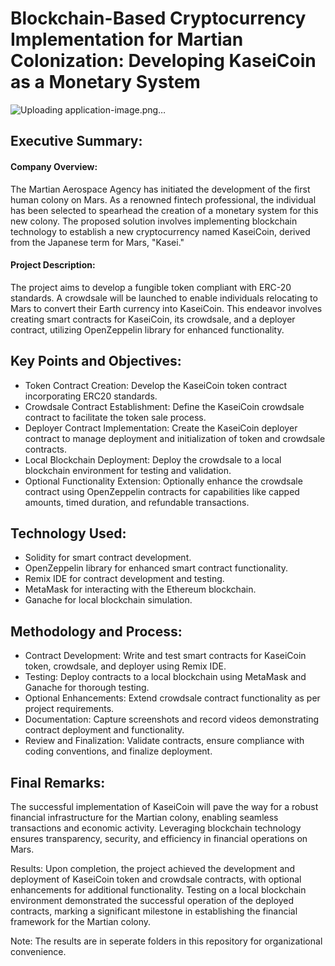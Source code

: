 # Blockchain-Based Cryptocurrency Implementation for Martian Colonization: Developing KaseiCoin as a Monetary System
![Uploading application-image.png…]()

## Executive Summary:
#### Company Overview:
The Martian Aerospace Agency has initiated the development of the first human colony on Mars. As a renowned fintech professional, the individual has been selected to spearhead the creation of a monetary system for this new colony. The proposed solution involves implementing blockchain technology to establish a new cryptocurrency named KaseiCoin, derived from the Japanese term for Mars, "Kasei."

#### Project Description:
The project aims to develop a fungible token compliant with ERC-20 standards. A crowdsale will be launched to enable individuals relocating to Mars to convert their Earth currency into KaseiCoin. This endeavor involves creating smart contracts for KaseiCoin, its crowdsale, and a deployer contract, utilizing OpenZeppelin library for enhanced functionality.

## Key Points and Objectives:
- Token Contract Creation: Develop the KaseiCoin token contract incorporating ERC20 standards.
- Crowdsale Contract Establishment: Define the KaseiCoin crowdsale contract to facilitate the token sale process.
- Deployer Contract Implementation: Create the KaseiCoin deployer contract to manage deployment and initialization of token and crowdsale contracts.
- Local Blockchain Deployment: Deploy the crowdsale to a local blockchain environment for testing and validation.
- Optional Functionality Extension: Optionally enhance the crowdsale contract using OpenZeppelin contracts for capabilities like capped amounts, timed duration, and refundable transactions.

## Technology Used:
- Solidity for smart contract development.
- OpenZeppelin library for enhanced smart contract functionality.
- Remix IDE for contract development and testing.
- MetaMask for interacting with the Ethereum blockchain.
- Ganache for local blockchain simulation.

## Methodology and Process:
- Contract Development: Write and test smart contracts for KaseiCoin token, crowdsale, and deployer using Remix IDE.
- Testing: Deploy contracts to a local blockchain using MetaMask and Ganache for thorough testing.
- Optional Enhancements: Extend crowdsale contract functionality as per project requirements.
- Documentation: Capture screenshots and record videos demonstrating contract deployment and functionality.
- Review and Finalization: Validate contracts, ensure compliance with coding conventions, and finalize deployment.

## Final Remarks:
The successful implementation of KaseiCoin will pave the way for a robust financial infrastructure for the Martian colony, enabling seamless transactions and economic activity. Leveraging blockchain technology ensures transparency, security, and efficiency in financial operations on Mars.

Results:
Upon completion, the project achieved the development and deployment of KaseiCoin token and crowdsale contracts, with optional enhancements for additional functionality. Testing on a local blockchain environment demonstrated the successful operation of the deployed contracts, marking a significant milestone in establishing the financial framework for the Martian colony.

Note: The results are in seperate folders in this repository for organizational convenience.
